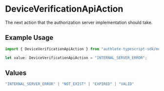 # DeviceVerificationApiAction

The next action that the authorization server implementation should take.

## Example Usage

```typescript
import { DeviceVerificationApiAction } from "authlete-typescript-sdk/models/operations";

let value: DeviceVerificationApiAction = "INTERNAL_SERVER_ERROR";
```

## Values

```typescript
"INTERNAL_SERVER_ERROR" | "NOT_EXIST" | "EXPIRED" | "VALID"
```